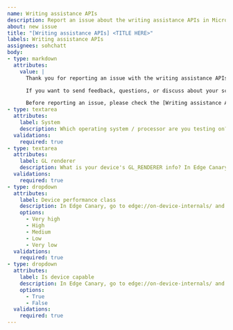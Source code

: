 ```yaml
---
name: Writing assistance APIs
description: Report an issue about the writing assistance APIs in Microsoft Edge
about: new issue
title: "[Writing assistance APIs] <TITLE HERE>"
labels: Writing assistance APIs
assignees: sohchatt
body:
- type: markdown
  attributes:
    value: |
      Thank you for reporting an issue with the writing assistance APIs in Microsoft Edge!

      If you want to send feedback, questions, or discuss about your scenario for built-in AI instead, please add a comment to issue #1031.

      Before reporting an issue, please check the [Writing assistance APIs documentation](https://aka.ms/edge-writing-assistance-api-docs), which includes instructions about how to enable the APIs in Microsoft Edge.
- type: textarea
  attributes:
    label: System
    description: Which operating system / processor are you testing on? For Windows, you can find this information at Windows: Settings > About > Device specifications > System info. For Mac, see Apple > About this mac.
  validations:
    required: true
- type: textarea
  attributes:
    label: GL renderer
    description: What is your device's GL_RENDERER info? In Edge Canary, go to edge://gpu and copy the value for "GL_RENDERER".
  validations:
    required: true
- type: dropdown
  attributes:
    label: Device performance class
    description: In Edge Canary, go to edge://on-device-internals/ and find the Device performance value under Tools.
    options:
      - Very high
      - High
      - Medium
      - Low
      - Very low
  validations:
    required: true
- type: dropdown
  attributes:
    label: Is device capable
    description: In Edge Canary, go to edge://on-device-internals/ and find the Device capable value under Model Status.
    options:
      - True
      - False
  validations:
    required: true
---
```

